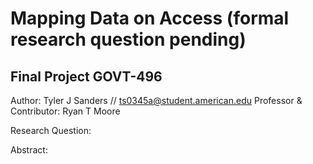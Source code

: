 # Mapping Data on Access (formal research question pending)
## Final Project GOVT-496
Author: Tyler J Sanders // ts0345a@student.american.edu
Professor & Contributor: Ryan T Moore 

Research Question: 

Abstract: 






